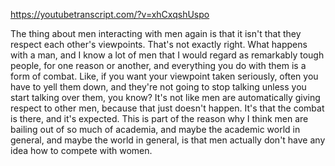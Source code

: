 https://youtubetranscript.com/?v=xhCxqshUspo

 The thing about men interacting with men again is that it isn't that they respect each other's viewpoints. That's not exactly right. What happens with a man, and I know a lot of men that I would regard as remarkably tough people, for one reason or another, and everything you do with them is a form of combat. Like, if you want your viewpoint taken seriously, often you have to yell them down, and they're not going to stop talking unless you start talking over them, you know? It's not like men are automatically giving respect to other men, because that just doesn't happen. It's that the combat is there, and it's expected. This is part of the reason why I think men are bailing out of so much of academia, and maybe the academic world in general, and maybe the world in general, is that men actually don't have any idea how to compete with women.